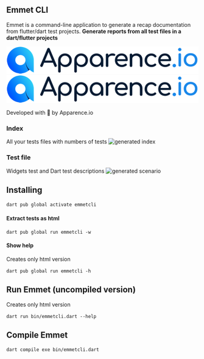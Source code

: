 ## Emmet CLI
Emmet is a command-line application to generate a recap documentation from flutter/dart test projects. 
**Generate reports from all test files in a dart/flutter projects**

![test image size](/doc/assets/logo.png)
<img src="https://github.com/Apparence-io/emmet-cli/blob/e5396f22ae011ee5df13fc342056c5841ef822d0/doc/assets/logo.png" alt="Apparence.io logo">


Developed with 💙 by Apparence.io

### Index 
All your tests files with numbers of tests
![generated index](https://i.postimg.cc/zfNR7rbz/Capture-d-e-cran-2021-03-12-a-08-50-37.png) 

### Test file 
Widgets test and Dart test descriptions 
![generated scenario](https://i.postimg.cc/4dNHCQQj/Capture-d-e-cran-2021-03-12-a-08-51-09.png)

## Installing 
```
dart pub global activate emmetcli
```

#### Extract tests as html
```
dart pub global run emmetcli -w
```

#### Show help 
Creates only html version
```
dart pub global run emmetcli -h
```

## Run Emmet (uncompiled version)
Creates only html version
```
dart run bin/emmetcli.dart --help
```

## Compile Emmet 
```
dart compile exe bin/emmetcli.dart
```

